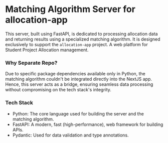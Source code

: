 # Matching Algorithm Server for allocation-app

This server, built using FastAPI, is dedicated to processing allocation data and returning results using a specialized matching algorithm. It is designed exclusively to support the `allocation-app` project. A web platform for Student Project Allocation management.

### Why Separate Repo?
Due to specific package dependencies available only in Python, the matching algorithm couldn't be integrated directly into the NextJS app. Hence, this server acts as a bridge, ensuring seamless data processing without compromising on the tech stack's integrity.

### Tech Stack
- Python: The core language used for building the server and the matching algorithm.
- FastAPI: A modern, fast (high-performance), web framework for building APIs.
- Pydantic: Used for data validation and type annotations.
